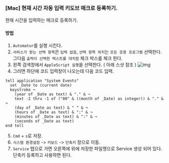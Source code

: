 ### [Mac] 현재 시간 자동 입력 키도브 매크로 등록하기.

현재 시간을 입력하는 매크로 등록하기.

#### 방법
1. `Automator`를 실행 시킨다. 
2. `서비스가 받는 선택 항목`은 `입력 없음`, `선택 항목 위치`는 `모든 응용 프로그램` 선택한다. 그다음 `출력이 선택한 텍스트를 대치함` 체크 박스를 체크 한다. 
3. 왼쪽 검색창에서 `AppleScript 실행`을 선택한다. ( 아래 스샷 참조 )
  ![img](https://user-images.githubusercontent.com/36795031/43989657-7a3d396c-9d89-11e8-9bf6-83d7d45aba41.png)
4. 그러면 하단에 코드 입력창이 나오는데 다음 코드 입력.
  ```
  tell application "System Events"
    set _Date to (current date)
    keystroke ¬
      (year of _Date as text) & "." & ¬
      text -2 thru -1 of ("00" & ((month of _Date) as integer)) & "." & ¬
      (day of _Date as text) & " " & ¬
      (hours of _Date as text) & ":" & ¬
      (minutes of _Date as text) & ":" & ¬
      (seconds of _Date as text)
  end tell
  ```
5. `Cmd` + `s`로 저장.
6. `시스템 환경설정` -> `키보드` -> `단축키` 창으로 이동.
7. `Service` 탭으로 가면 오른쪽에 위에 저장한 파일명으로 Service 생성 되어 있다. 단축키 등록하고 사용하면 된다. 